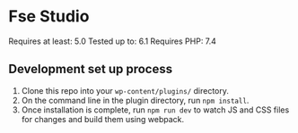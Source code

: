 # Fse Studio
Requires at least: 5.0
Tested up to: 6.1
Requires PHP: 7.4

## Development set up process

1. Clone this repo into your `wp-content/plugins/` directory.
2. On the command line in the plugin directory, run `npm install`.
3. Once installation is complete, run `npm run dev` to watch JS and CSS files for changes and build them using webpack.
